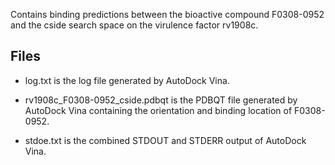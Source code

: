 Contains binding predictions between the bioactive compound F0308-0952 and the cside search space on the virulence factor rv1908c.

## Files

- log.txt is the log file generated by AutoDock Vina.

- rv1908c_F0308-0952_cside.pdbqt is the PDBQT file generated by AutoDock Vina containing the orientation and binding location of F0308-0952.

- stdoe.txt is the combined STDOUT and STDERR output of AutoDock Vina.

